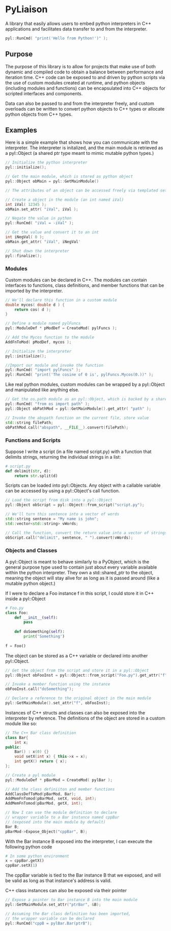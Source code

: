 # PyLiaison

A library that easily allows users to embed python interpreters in C++ applications and facilitates data transfer to and from the interpreter.

```C++
pyl::RunCmd( "print('Hello from Python!')" );
```

## Purpose

The purpose of this library is to allow for projects that make use of both dynamic and compiled code to obtain a balance between performance and iteration time. C++ code can be exposed to and driven by python scripts via the use of custom modules created at runtime, and python objects (including modules and functions) can be encapsulated into C++ objects for scripted interfaces and components. 

Data can also be passed to and from the interpreter freely, and custom overloads can be written to convert python objects to C++ types or allocate python objects from C++ types. 

## Examples

Here is a simple example that shows how you can communicate with the interpreter. The interpreter is initalized, and the main module is retrieved as a pyl::Object (a shared ptr type meant to mimic mutable python types.) 

```C++
// Initialize the python interpreter
pyl::initialize();

// Get the main module, which is stored as python object
pyl::Object obMain = pyl::GetMainModule()

// The attributes of an object can be accessed freely via templated set and get functions.

// Create a object in the module (an int named iVal)
int iVal( 12345 );
obMain.set_attr( "iVal", iVal );

// Negate the value in python
pyl::RunCmd( "iVal = -iVal" );

// Get the value and convert it to an int
int iNegVal( 0 );
obMain.get_attr( "iVal", iNegVal'

// Shut down the interpreter
pyl::finalize();
```

### Modules

Custom modules can be declared in C++. The modules can contain interfaces to functions, class definitions, and member functions that can be imported by the interpreter.

```C++
// We'll declare this function in a custom module
double mycos( double d ) {
    return cos( d );
}

// Define a module named pylFuncs
pyl::ModuleDef * pModDef = CreateMod( pylFuncs );

// Add the Mycos function to the module
AddFnToMod( pModDef, mycos );

// Initialize the interpreter
pyl::initialize();

//Import our module and invoke the function
pyl::RunCmd( "import pylFuncs" );
pyl::RunCmd( "print('The cosine of 0 is', pylFuncs.Mycos(0.))" );
```

Like real python modules, custom modules can be wrapped by a pyl::Object and manipulated like anything else. 

```C++
// Get the os.path module as an pyl::Object, which is backed by a shared_ptr 
pyl::RunCmd( "from os import path" );
pyl::Object obPathMod = pyl::GetMainModule().get_attr( "path" );

// Invoke the abspath function on the current file, store value
std::string filePath;
obPathMod.call("abspath", __FILE__).convert(filePath);
```

### Functions and Scripts
Suppose I write a script (in a file named script.py) with a function that delimits strings, returning the individual strings in a list:

```python
# script.py
def delimit(str, d):
    return str.split(d)
```
    
Scripts can be loaded into pyl::Objects. Any object with a callable variable can be accessed by using a pyl::Object's call function. 

```C++
// Load the script from disk into a pyl::Object
pyl::Object obScript = pyl::Object::from_script("script.py");

// We'll turn this sentence into a vector of words
std::string sentence = "My name is john";
std::vector<std::string> vWords;

// Call the function, convert the return value into a vector of strings
obScript.call("delimit", sentence, " ").convert(vWords);
```

### Objects and Classes
    
A pyl::Object is meant to behave similarly to a PyObject, which is the general purpose type used to contain just about every variable available within the python interpreter. They own a std::shared_ptr to the object, meaning the object will stay alive for as long as it is passed around (like a mutable python object.)

If I were to declare a Foo instance f in this script, I could store it in C++ inside a pyl::Object

```python
# Foo.py
class Foo:
    def __init__(self):
        pass
        
    def doSomething(self):
        print('Something')
        
f = Foo()
```

The object can be stored as a C++ variable or declared into another pyl::Object. 

```C++
// Get the object from the script and store it in a pyl::Object
pyl::Object obFooInst = pyl::Object::from_script("Foo.py").get_attr("f");

// Invoke a member function using the instance
obFooInst.call("doSomething");

// Declare a reference to the original object in the main module
pyl::GetMainModule().set_attr("f", obFooInst);
```

Instances of C++ structs and classes can also be exposed into the interpreter by reference.
The definitions of the object are stored in a custom module like so:

```C++
// The C++ Bar class definition
class Bar{
    int x;
public:
    Bar() : x(0) {}
    void setX(int x) { this->x = x);
    int getX() return { x);
};

// Create a pyl module
pyl::ModuleDef * pBarMod = CreateMod( pylBar );

// Add the class definiiton and member functions
AddClassDefToMod(pBarMod, Bar);
AddMemFnTomod(pBarMod, setX, void, int);
AddMemFnTomod(pBarMod, getX, int);

// Now I can use the module definition to declare
// wrapper variable to a Bar instance named cppBar
// (exposed into the main module by default)
Bar B;
pBarMod->Expose_Object("cppBar", B);
```

With the Bar instance B exposed into the interpreter,
I can execute the following python code

```python
# In some python environment
x = cppBar.getX()
cppBar.setX(1)
```

The cppBar variable is tied to the Bar instance B that we exposed,
and will be valid as long as that instance's address is valid.

C++ class instances can also be exposed via their pointer

```C++
// Expose a pointer to Bar instance B into the main module
pyl::GetMainModule.set_attr("ptrBar", &B);

// Assuming the Bar class definition has been imported, 
// the wrapper variable can be declared
pyl::RunCmd("cppB = pylBar.Bar(ptrB");
```
